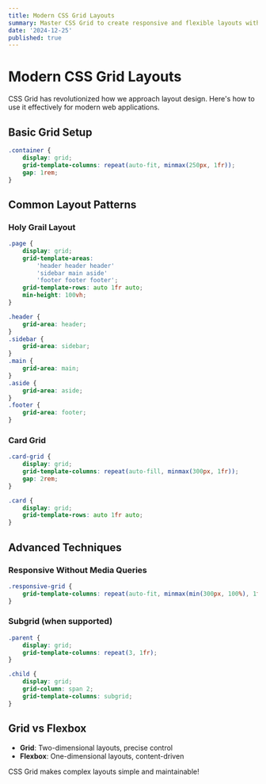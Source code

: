 ```yaml
---
title: Modern CSS Grid Layouts
summary: Master CSS Grid to create responsive and flexible layouts without complexity
date: '2024-12-25'
published: true
---
```


# Modern CSS Grid Layouts

CSS Grid has revolutionized how we approach layout design. Here's how to use it effectively for modern web applications.

## Basic Grid Setup

```css
.container {
	display: grid;
	grid-template-columns: repeat(auto-fit, minmax(250px, 1fr));
	gap: 1rem;
}
```

## Common Layout Patterns

### Holy Grail Layout

```css
.page {
	display: grid;
	grid-template-areas:
		'header header header'
		'sidebar main aside'
		'footer footer footer';
	grid-template-rows: auto 1fr auto;
	min-height: 100vh;
}

.header {
	grid-area: header;
}
.sidebar {
	grid-area: sidebar;
}
.main {
	grid-area: main;
}
.aside {
	grid-area: aside;
}
.footer {
	grid-area: footer;
}
```

### Card Grid

```css
.card-grid {
	display: grid;
	grid-template-columns: repeat(auto-fill, minmax(300px, 1fr));
	gap: 2rem;
}

.card {
	display: grid;
	grid-template-rows: auto 1fr auto;
}
```

## Advanced Techniques

### Responsive Without Media Queries

```css
.responsive-grid {
	grid-template-columns: repeat(auto-fit, minmax(min(300px, 100%), 1fr));
}
```

### Subgrid (when supported)

```css
.parent {
	display: grid;
	grid-template-columns: repeat(3, 1fr);
}

.child {
	display: grid;
	grid-column: span 2;
	grid-template-columns: subgrid;
}
```

## Grid vs Flexbox

- **Grid**: Two-dimensional layouts, precise control
- **Flexbox**: One-dimensional layouts, content-driven

CSS Grid makes complex layouts simple and maintainable!
